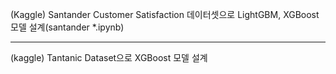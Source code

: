 (Kaggle) Santander Customer Satisfaction 데이터셋으로 LightGBM, XGBoost 모델 설계(santander *.ipynb)

<hr>

(kaggle) Tantanic Dataset으로 XGBoost 모델 설계
